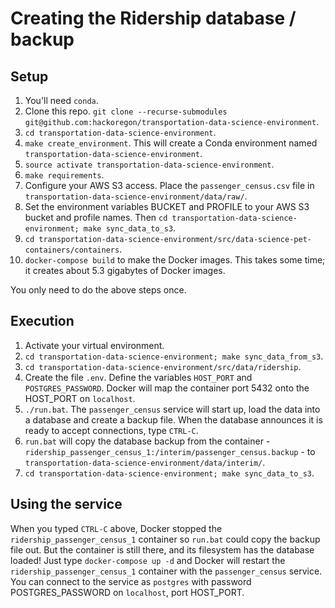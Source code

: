 # Creating the Ridership database / backup

## Setup
1. You'll need `conda`.
2. Clone this repo. `git clone --recurse-submodules git@github.com:hackoregon/transportation-data-science-environment`.
3. `cd transportation-data-science-environment`.
4. `make create_environment`. This will create a Conda environment named `transportation-data-science-environment`.
5. `source activate transportation-data-science-environment`.
6. `make requirements`.
7. Configure your AWS S3 access. Place the `passenger_census.csv` file in `transportation-data-science-environment/data/raw/`. 
8. Set the environment variables BUCKET and PROFILE to your AWS S3 bucket and profile names. Then `cd transportation-data-science-environment; make sync_data_to_s3`.
9. `cd transportation-data-science-environment/src/data-science-pet-containers/containers`.
10. `docker-compose build` to make the Docker images. This takes some time; it creates about 5.3 gigabytes of Docker images.

You only need to do the above steps once.

## Execution
1. Activate your virtual environment.
2. `cd transportation-data-science-environment; make sync_data_from_s3`.
3. `cd transportation-data-science-environment/src/data/ridership`.
4. Create the file `.env`. Define the variables `HOST_PORT` and `POSTGRES_PASSWORD`. Docker will map the container port 5432 onto the HOST_PORT on `localhost`.
5. `./run.bat`. The `passenger_census` service will start up, load the data into a database and create a backup file. When the database announces it is ready to accept connections, type `CTRL-C`.
6. `run.bat` will copy the database backup from the container - `ridership_passenger_census_1:/interim/passenger_census.backup` - to `transportation-data-science-environment/data/interim/`.
6. `cd transportation-data-science-environment; make sync_data_to_s3`.

## Using the service
When you typed `CTRL-C` above, Docker stopped the `ridership_passenger_census_1` container so `run.bat` could copy the backup file out. But the container is still there, and its filesystem has the database loaded! Just type `docker-compose up -d` and Docker will restart the `ridership_passenger_census_1` container with the `passenger_census` service. You can connect to the service as `postgres` with password POSTGRES_PASSWORD on `localhost`, port HOST_PORT.
